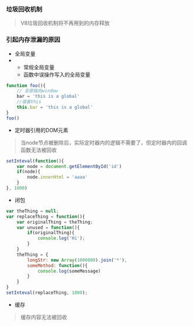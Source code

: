 ### 垃圾回收机制

> V8垃圾回收机制将不再用到的内存释放

### 引起内存泄漏的原因

* 全局变量
* * 常规全局变量
  * 函数中误操作写入的全局变量

```js
function foo(){
    // 全部指向window
    bar = 'this is a global'
    //或者this
    this.bar = 'this is a global'
}
foo()
```

* 定时器引用的DOM元素

> 当node节点被删除后，实际定时器内的逻辑不需要了，但定时器内的回调函数无法被回收

```js
setInteval(function(){
    var node = document.getElementById('id')
    if(node){
        node.innerHtml = 'aaaa'
    }
}, 1000)
```

* 闭包

```js
var theThing = null;
var replaceThing = function(){
    var originalThing = theThing;
    var unused = function(){
        if(originalThing){
            console.log('Hi');
        }
    }
    theThing = {
        longStr: new Array(1000000).join('*'),
        someMethod: function(){
            console.log(someMessage)
        }
    }
}
setInteval(replaceThing, 1000);
```

* 缓存

> 缓存内容无法被回收




